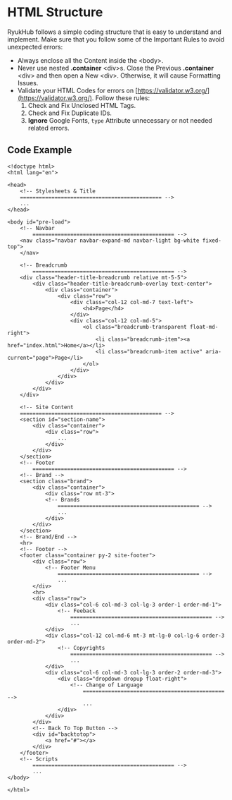 # HTML Structure

RyukHub follows a simple coding structure that is easy to understand and implement. Make sure that you follow some of the Important Rules to avoid unexpected errors:

* Always enclose all the Content inside the  &lt;body&gt;.
* Never use nested **.container** &lt;div&gt;s. Close the Previous **.container** &lt;div&gt; and then open a New &lt;div&gt;. Otherwise, it will cause Formatting Issues.
* Validate your HTML Codes for errors on [https://validator.w3.org/](https://validator.w3.org/). Follow these rules:
  1. Check and Fix Unclosed HTML Tags.
  2. Check and Fix Duplicate IDs.
  3. **Ignore** Google Fonts, `type` Attribute unnecessary or not needed related errors.

## Code Example

```markup
<!doctype html>
<html lang="en">

<head>
    <!-- Stylesheets & Title
	============================================= -->
	...
</head>

<body id="pre-load">
    <!-- Navbar
		============================================= -->
    <nav class="navbar navbar-expand-md navbar-light bg-white fixed-top">
    </nav>
    
    <!-- Breadcrumb
		============================================= -->
    <div class="header-title-breadcrumb relative mt-5-5">
        <div class="header-title-breadcrumb-overlay text-center">
            <div class="container">
                <div class="row">
                    <div class="col-12 col-md-7 text-left">
                        <h4>Page</h4>
                    </div>
                    <div class="col-12 col-md-5">
                        <ol class="breadcrumb-transparent float-md-right">
                            <li class="breadcrumb-item"><a href="index.html">Home</a></li>
                            <li class="breadcrumb-item active" aria-current="page">Page</li>
                        </ol>
                    </div>
                </div>
            </div>
        </div>
    </div>

    <!-- Site Content
    ============================================= -->
    <section id="section-name">
        <div class="container">
            <div class="row">
                ...
            </div>
        </div>
    </section>
    <!-- Footer
		============================================= -->
    <!-- Brand -->
    <section class="brand">
        <div class="container">
            <div class="row mt-3">
            <!-- Brands
                ============================================= -->
                ...
            </div>
        </div>
    </section>
    <!-- Brand/End -->
    <hr>
    <!-- Footer -->
    <footer class="container py-2 site-footer">
        <div class="row">
            <!-- Footer Menu
                ============================================= -->
                ...
        </div>
        <hr>
        <div class="row">
            <div class="col-6 col-md-3 col-lg-3 order-1 order-md-1">
                <!-- Feeback
                    ============================================= -->
                    ...
            </div>
            <div class="col-12 col-md-6 mt-3 mt-lg-0 col-lg-6 order-3 order-md-2">
                <!-- Copyrights
			        ============================================= -->
                    ...
            </div>
            <div class="col-6 col-md-3 col-lg-3 order-2 order-md-3">
                <div class="dropdown dropup float-right">
                    <!-- Change of Language
                        ============================================= -->
                        ...
                </div>
            </div>
        </div>
        <!-- Back To Top Button -->
        <div id="backtotop">
            <a href="#"></a>
        </div>
    </footer>
	<!-- Scripts
        ============================================= -->
        ...
</body>

</html>
```



